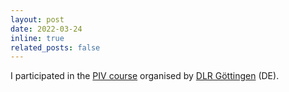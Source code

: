 ```yaml
---
layout: post
date: 2022-03-24
inline: true
related_posts: false
---
```


I participated in the <a href="https://pivcourse.dlr.de/">PIV course</a> organised by <a href="https://www.dlr.de/en/dlr/locations-and-offices/goettingen">DLR Göttingen</a> (DE).
